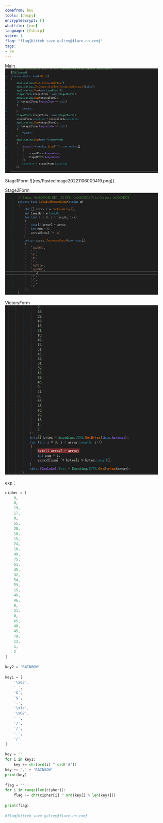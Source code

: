```yaml
---
comefrom: buu
tools: [dnspy]
encryptdecrypt: []
whatfile: [exe]
language: [Csharp]
score: 1
flag: "flag{Kitteh_save_galixy@flare-on.com}"
tags:
- re
---
```


Main
![](res/Pastedimage20221106000446.png)

Stage1Form
![[res/Pastedimage20221106000419.png]]

Stage2Form
![](res/Pastedimage20221106000320.png)

VictoryForm
![](res/Pastedimage20221106000927.png)

exp：
```python
cipher = [
    9,
    8,
    19,
    17,
    9,
    55,
    28,
    18,
    15,
    24,
    10,
    49,
    75,
    51,
    45,
    32,
    54,
    59,
    15,
    49,
    46,
    0,
    21,
    0,
    65,
    48,
    45,
    79,
    13,
    1,
    2
]

key2 = 'RAINBOW'

key1 = [
    '\x03',
	' ',
	'&',
	'$',
	'-',
	'\x1e',
	'\x02',
	' ',
	'/',
	'/',
	'.',
	'/'
]

key = ''
for i in key1:
    key += chr(ord(i) ^ ord('A'))
key += ',' + 'RAINBOW'
print(key)

flag = ''
for i in range(len(cipher)):
    flag += chr(cipher[i] ^ ord(key[i % len(key)]))

print(flag)

#flag{Kitteh_save_galixy@flare-on.com}
```